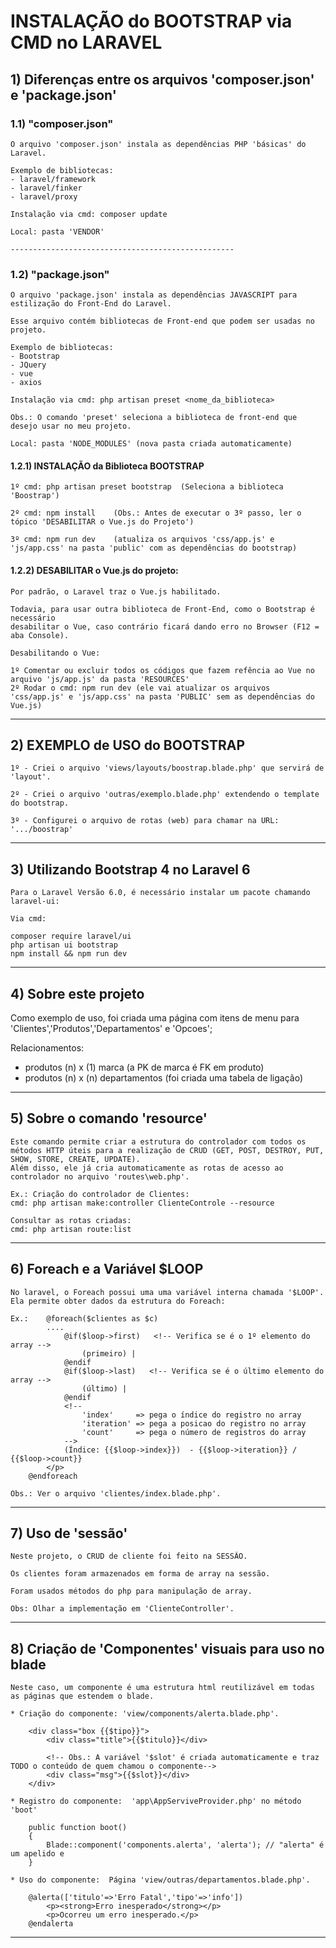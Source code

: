 # INSTALAÇÃO do BOOTSTRAP via CMD no LARAVEL

## 1) Diferenças entre os arquivos 'composer.json' e 'package.json'

   ### 1.1) "composer.json"

    O arquivo 'composer.json' instala as dependências PHP 'básicas' do Laravel.

	Exemplo de bibliotecas: 
	- laravel/framework
	- laravel/finker
	- laravel/proxy

	Instalação via cmd: composer update

	Local: pasta 'VENDOR'

	--------------------------------------------------

   ### 1.2)	"package.json"

	O arquivo 'package.json' instala as dependências JAVASCRIPT para estilização do Front-End do Laravel.

	Esse arquivo contém bibliotecas de Front-end que podem ser usadas no projeto. 

	Exemplo de bibliotecas: 
	- Bootstrap
	- JQuery
	- vue
	- axios

	Instalação via cmd: php artisan preset <nome_da_biblioteca>

	Obs.: O comando 'preset' seleciona a biblioteca de front-end que desejo usar no meu projeto.

	Local: pasta 'NODE_MODULES' (nova pasta criada automaticamente)


   #### 1.2.1) INSTALAÇÃO da Biblioteca BOOTSTRAP
     
    1º cmd: php artisan preset bootstrap  (Seleciona a biblioteca 'Boostrap')

    2º cmd: npm install    (Obs.: Antes de executar o 3º passo, ler o tópico 'DESABILITAR o Vue.js do Projeto')

    3º cmd: npm run dev    (atualiza os arquivos 'css/app.js' e 'js/app.css' na pasta 'public' com as dependências do bootstrap)


   #### 1.2.2) DESABILITAR o Vue.js do projeto:
	
   	Por padrão, o Laravel traz o Vue.js habilitado. 

    Todavia, para usar outra biblioteca de Front-End, como o Bootstrap é necessário
    desabilitar o Vue, caso contrário ficará dando erro no Browser (F12 = aba Console).

    Desabilitando o Vue:

    1º Comentar ou excluir todos os códigos que fazem refência ao Vue no arquivo 'js/app.js' da pasta 'RESOURCES'
    2º Rodar o cmd: npm run dev (ele vai atualizar os arquivos 'css/app.js' e 'js/app.css' na pasta 'PUBLIC' sem as dependências do Vue.js)
    
--------------------------------------------------

## 2) EXEMPLO de USO do BOOTSTRAP

	1º - Criei o arquivo 'views/layouts/boostrap.blade.php' que servirá de 'layout'. 
	
	2º - Criei o arquivo 'outras/exemplo.blade.php' extendendo o template do bootstrap.

	3º - Configurei o arquivo de rotas (web) para chamar na URL: '.../boostrap'

--------------------------------------------------

## 3) Utilizando Bootstrap 4 no Laravel 6

    Para o Laravel Versão 6.0, é necessário instalar um pacote chamando laravel-ui:
   
    Via cmd:

	composer require laravel/ui
	php artisan ui bootstrap
	npm install && npm run dev

--------------------------------------------------

## 4) Sobre este projeto

   Como exemplo de uso, foi criada uma página com itens de menu para 'Clientes','Produtos','Departamentos' e 'Opcoes';

   Relacionamentos:  
   - produtos (n) x (1) marca         (a PK de marca é FK em produto)
   - produtos (n) x (n) departamentos (foi criada uma tabela de ligação)

--------------------------------------------------

## 5) Sobre o comando 'resource'

	Este comando permite criar a estrutura do controlador com todos os métodos HTTP úteis para a realização de CRUD (GET, POST, DESTROY, PUT, SHOW, STORE, CREATE, UPDATE).
	Além disso, ele já cria automaticamente as rotas de acesso ao controlador no arquivo 'routes\web.php'.

	Ex.: Criação do controlador de Clientes:
	cmd: php artisan make:controller ClienteControle --resource

	Consultar as rotas criadas:
	cmd: php artisan route:list

--------------------------------------------------

## 6) Foreach e a Variável $LOOP 

	No laravel, o Foreach possui uma uma variável interna chamada '$LOOP'. 
	Ela permite obter dados da estrutura do Foreach:

	Ex.:    @foreach($clientes as $c)
            ....
                @if($loop->first)   <!-- Verifica se é o 1º elemento do array -->
                    (primeiro) | 
                @endif
                @if($loop->last)   <!-- Verifica se é o último elemento do array -->
                    (último) |
                @endif
                <!--
                    'index'     => pega o índice do registro no array
                    'iteration' => pega a posicao do registro no array
                    'count'     => pega o número de registros do array
                -->
                (Índice: {{$loop->index}})  - {{$loop->iteration}} / {{$loop->count}} 
            </p>
        @endforeach

    Obs.: Ver o arquivo 'clientes/index.blade.php'.

--------------------------------------------------

## 7) Uso de 'sessão'

	Neste projeto, o CRUD de cliente foi feito na SESSÃO.

	Os clientes foram armazenados em forma de array na sessão.

	Foram usados métodos do php para manipulação de array.

	Obs: Olhar a implementação em 'ClienteController'.

--------------------------------------------------

## 8) Criação de 'Componentes' visuais para uso no blade

	Neste caso, um componente é uma estrutura html reutilizável em todas as páginas que estendem o blade.

	* Criação do componente: 'view/components/alerta.blade.php'.

		<div class="box {{$tipo}}">
			<div class="title">{{$titulo}}</div>

			<!-- Obs.: A variável '$slot' é criada automaticamente e traz TODO o conteúdo de quem chamou o componente--> 
			<div class="msg">{{$slot}}</div> 
		</div>

	* Registro do componente:  'app\AppServiveProvider.php' no método 'boot'

        public function boot()
		{
			Blade::component('components.alerta', 'alerta'); // "alerta" é um apelido e
		}

	* Uso do componente:  Página 'view/outras/departamentos.blade.php'.
	
		@alerta(['titulo'=>'Erro Fatal','tipo'=>'info'])
			<p><strong>Erro inesperado</strong></p>
			<p>Ocorreu um erro inesperado.</p>
		@endalerta
	
--------------------------------------------------
